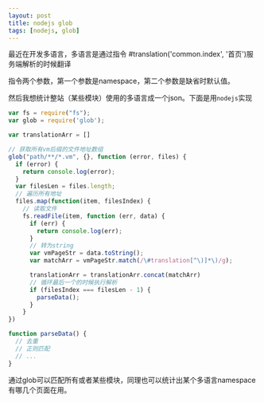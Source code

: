```yaml
---
layout: post
title: nodejs glob
tags: [nodejs, glob]
---
```


最近在开发多语言，多语言是通过指令 #translation('common.index', '首页')服务端解析的时候翻译

指令两个参数，第一个参数是namespace，第二个参数是缺省时默认值。

然后我想统计整站（某些模块）使用的多语言成一个json。下面是用`nodejs`实现

```js
var fs = require("fs");
var glob = require('glob');

var translationArr = []

// 获取所有vm后缀的文件地址数组
glob("path/**/*.vm", {}, function (error, files) {
  if (error) {
    return console.log(error);
  }
  var filesLen = files.length;
  // 遍历所有地址
  files.map(function(item, filesIndex) {
    // 读取文件
    fs.readFile(item, function (err, data) {
      if (err) {
        return console.log(err);
      }
      // 转为string
      var vmPageStr = data.toString();
      var matchArr = vmPageStr.match(/\#translation[^\)]*\)/g);

      translationArr = translationArr.concat(matchArr)
      // 循环最后一个的时候执行解析
      if (filesIndex === filesLen - 1) {
        parseData();
      }
    }
})

function parseData() {
  // 去重
  // 正则匹配
  // ...
}

```

通过glob可以匹配所有或者某些模块，同理也可以统计出某个多语言namespace有哪几个页面在用。
